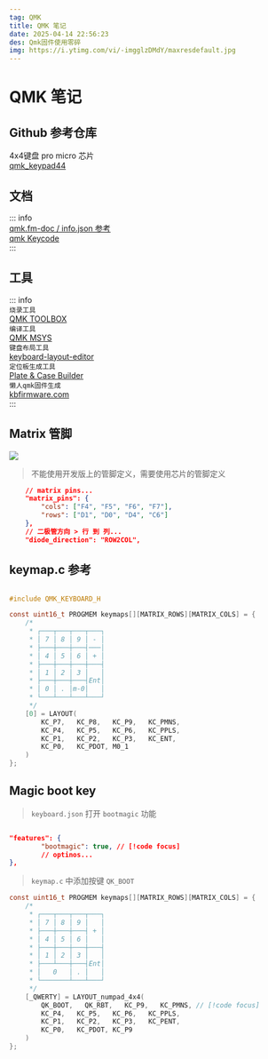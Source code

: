 ```yaml
---
tag: QMK
title: QMK 笔记
date: 2025-04-14 22:56:23
des: Qmk固件使用零碎
img: https://i.ytimg.com/vi/-imgglzDMdY/maxresdefault.jpg
---
```


# QMK 笔记

## Github 参考仓库
4x4键盘 
pro micro 芯片  
[qmk_keypad44](https://github.com/kazawan/qmk_keypad44)   

## 文档

::: info   
[qmk.fm-doc / info.json 参考](https://docs.qmk.fm/reference_info_json#info-json-reference)      
[qmk Keycode](https://docs.qmk.fm/keycodes)  
:::

## 工具
::: info  
`烧录工具`       
[QMK TOOLBOX](https://github.com/qmk/qmk_toolbox)  
`编译工具`   
[QMK MSYS](https://msys.qmk.fm/)   
`键盘布局工具`   
[keyboard-layout-editor](http://www.keyboard-layout-editor.com/#/)  
`定位板生成工具`   
[Plate & Case Builder](http://builder.swillkb.com/)    
`懒人qmk固件生成`  
[kbfirmware.com](https://kbfirmware.com/)    
:::


## Matrix 管脚

![](/32u4-pin.png)   
> 不能使用开发版上的管脚定义，需要使用芯片的管脚定义   

```json
    // matrix pins...
    "matrix_pins": {
        "cols": ["F4", "F5", "F6", "F7"],
        "rows": ["D1", "D0", "D4", "C6"]
    },
    // 二极管方向 > 行 到 列...
    "diode_direction": "ROW2COL",
```


## keymap.c 参考
```c

#include QMK_KEYBOARD_H

const uint16_t PROGMEM keymaps[][MATRIX_ROWS][MATRIX_COLS] = {
    /*
     * ┌───┬───┬───┬───┐
     * │ 7 │ 8 │ 9 │ - │
     * ├───┼───┼───┤───│
     * │ 4 │ 5 │ 6 │ + │
     * ├───┼───┼───┼───┤
     * │ 1 │ 2 │ 3 │   │
     * ├───┼───┼───┤Ent│
     * │ 0 │ . │m-0│   │
     * └───┴───┴───┴───┘
     */
    [0] = LAYOUT(
        KC_P7,   KC_P8,   KC_P9,   KC_PMNS,
        KC_P4,   KC_P5,   KC_P6,   KC_PPLS,
        KC_P1,   KC_P2,   KC_P3,   KC_ENT,
        KC_P0,   KC_PDOT, M0_1
    )
};
```

## Magic boot key

> `keyboard.json` 打开 `bootmagic` 功能
```json

"features": {
        "bootmagic": true, // [!code focus]
        // optinos...
},
```    

> `keymap.c` 中添加按键 `QK_BOOT`

```c
const uint16_t PROGMEM keymaps[][MATRIX_ROWS][MATRIX_COLS] = {
    /*
     * ┌───┬───┬───┬───┐
     * │ 7 │ 8 │ 9 │   │
     * ├───┼───┼───┤ + │
     * │ 4 │ 5 │ 6 │   │
     * ├───┼───┼───┼───┤
     * │ 1 │ 2 │ 3 │   │
     * ├───┴───┼───┤Ent│
     * │   0   │ . │   │
     * └───────┴───┴───┘
     */
    [_QWERTY] = LAYOUT_numpad_4x4(
        QK_BOOT,   QK_RBT,   KC_P9,   KC_PMNS, // [!code focus]
        KC_P4,   KC_P5,   KC_P6,   KC_PPLS,
        KC_P1,   KC_P2,   KC_P3,   KC_PENT,
        KC_P0,   KC_PDOT, KC_P9
    )
};
```







